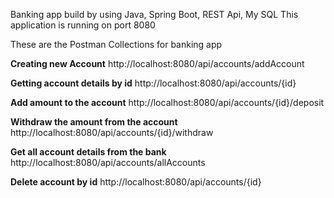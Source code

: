 Banking app build by using Java, Spring Boot, REST Api, My SQL
This application is running on port 8080

These are the Postman Collections for banking app

**Creating new Account**
http://localhost:8080/api/accounts/addAccount

**Getting account details by id**
http://localhost:8080/api/accounts/{id}

**Add amount to the account**
http://localhost:8080/api/accounts/{id}/deposit

**Withdraw the amount from the account**
http://localhost:8080/api/accounts/{id}/withdraw

**Get all account details from the bank**
http://localhost:8080/api/accounts/allAccounts

**Delete account by id**
http://localhost:8080/api/accounts/{id}
